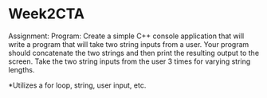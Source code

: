 # Week2CTA

Assignment: Program: Create a simple C++ console application that will write a program that will take two string inputs from a user. Your program should concatenate the two strings and then print the resulting output to the screen. Take the two string inputs from the user 3 times for varying string lengths.

*Utilizes a for loop, string, user input, etc.
